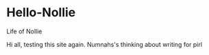 # Hello-Nollie
Life of Nollie

Hi all, testing this site again. Numnahs's thinking about writing for pirl 


